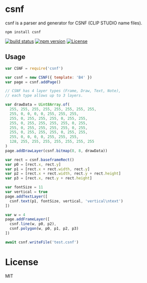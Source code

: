 # csnf

csnf is a parser and generator for CSNF (CLIP STUDIO name files).
```
npm install csnf
```

[![build status](https://secure.travis-ci.org/funige/csnf.png)](http://travis-ci.org/funige/csnf)
[![npm version](https://badge.fury.io/js/csnf.svg)](https://badge.fury.io/js/csnf)
[![License](https://img.shields.io/badge/license-MIT-blue.svg)](http://opensource.org/licenses/MIT)

## Usage

``` js
var CSNF = require('csnf')

var csnf = new CSNF({ template: 'B4' })
var page = csnf.addPage()

// CSNF has 4 layer types (Frame, Draw, Text, Note),
// each type allows up to 3 layers.

var drawData = Uint8Array.of(
  255, 255, 255, 255, 255, 255, 255, 255,
  255, 0, 0, 0, 0, 255, 255, 255,
  255, 0, 255, 255, 255, 0, 255, 255,
  255, 0, 255, 255, 255, 255, 0, 255,
  255, 0, 255, 255, 255, 255, 0, 255,
  255, 0, 255, 255, 255, 0, 255, 255,
  255, 0, 0, 0, 0, 255, 255, 255,
  128, 255, 255, 255, 255, 255, 255, 255
)
page.addDrawLayer(csnf.bitmap(8, 8, drawData))

var rect = csnf.baseframeRect()
var p0 = [rect.x, rect.y]
var p1 = [rect.x + rect.width, rect.y]
var p2 = [rect.x + rect.width, rect.y + rect.height]
var p3 = [rect.x, rect.y + rect.height]

var fontSize = 11
var vertical = true
page.addTextLayer([
  csnf.text(p1, fontSize, vertical, 'vertical\ntext')
])

var w = 4
page.addFrameLayer([
  csnf.line(w, p0, p2),
  csnf.polygon(w, p0, p1, p2, p3)
])

await csnf.writeFile('test.csnf')
```

# License

MIT
